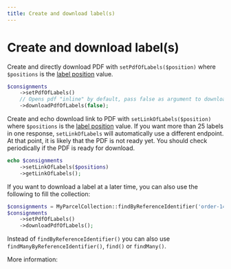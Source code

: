 ```yaml
---
title: Create and download label(s)
---
```


# Create and download label(s)

Create and directly download PDF with `setPdfOfLabels($position)` where `$positions` is
the [label position](./05.label-format-and-position.md) value.

```php
$consignments
    ->setPdfOfLabels()
    // Opens pdf "inline" by default, pass false as argument to download file instead
    ->downloadPdfOfLabels(false); 
```

Create and echo download link to PDF with `setLinkOfLabels($position)` where `$positions` is
the [label position](./05.label-format-and-position.md) value. If you want more than 25 labels in one response,
`setLinkOfLabels` will automatically use a different endpoint. At that point, it is likely that the PDF is not ready
yet. You should check periodically if the PDF is ready for download.

```php
echo $consignments 
    ->setLinkOfLabels($positions)
    ->getLinkOfLabels();
```

If you want to download a label at a later time, you can also use the following to fill the collection:

```php
$consignments = MyParcelCollection::findByReferenceIdentifier('order-146', 'api_key_from_backoffice');
$consignments
    ->setPdfOfLabels()
    ->downloadPdfOfLabels();
```

Instead of `findByReferenceIdentifier()` you can also use `findManyByReferenceIdentifier()`, `find()` or `findMany()`.

More information: <ApiLink to="#6_F" />
